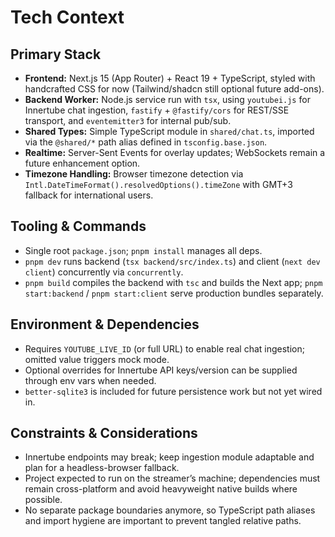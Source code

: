 # Tech Context

## Primary Stack
- **Frontend:** Next.js 15 (App Router) + React 19 + TypeScript, styled with handcrafted CSS for now (Tailwind/shadcn still optional future add-ons).
- **Backend Worker:** Node.js service run with `tsx`, using `youtubei.js` for Innertube chat ingestion, `fastify` + `@fastify/cors` for REST/SSE transport, and `eventemitter3` for internal pub/sub.
- **Shared Types:** Simple TypeScript module in `shared/chat.ts`, imported via the `@shared/*` path alias defined in `tsconfig.base.json`.
- **Realtime:** Server-Sent Events for overlay updates; WebSockets remain a future enhancement option.
- **Timezone Handling:** Browser timezone detection via `Intl.DateTimeFormat().resolvedOptions().timeZone` with GMT+3 fallback for international users.

## Tooling & Commands
- Single root `package.json`; `pnpm install` manages all deps.
- `pnpm dev` runs backend (`tsx backend/src/index.ts`) and client (`next dev client`) concurrently via `concurrently`.
- `pnpm build` compiles the backend with `tsc` and builds the Next app; `pnpm start:backend` / `pnpm start:client` serve production bundles separately.

## Environment & Dependencies
- Requires `YOUTUBE_LIVE_ID` (or full URL) to enable real chat ingestion; omitted value triggers mock mode.
- Optional overrides for Innertube API keys/version can be supplied through env vars when needed.
- `better-sqlite3` is included for future persistence work but not yet wired in.

## Constraints & Considerations
- Innertube endpoints may break; keep ingestion module adaptable and plan for a headless-browser fallback.
- Project expected to run on the streamer’s machine; dependencies must remain cross-platform and avoid heavyweight native builds where possible.
- No separate package boundaries anymore, so TypeScript path aliases and import hygiene are important to prevent tangled relative paths.
